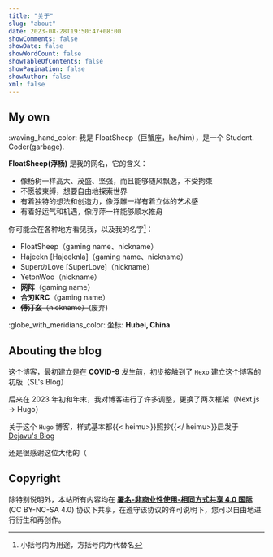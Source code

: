 ```yaml
---
title: "关于"
slug: "about"
date: 2023-08-28T19:50:47+08:00
showComments: false
showDate: false
showWordCount: false
showTableOfContents: false
showPagination: false
showAuthor: false
xml: false
---
```


<style>.emoji-object { display: inline-block; padding-left: 2px; padding-bottom: 2px; height: 37px; }</style>

## My own

<div >:waving_hand_color:  我是 FloatSheep（巨蟹座，he/him），是一个 <span class="typer" style="--i: 0;" data-text="Student.">Student.</span> <span class="typer" style="--i: 2;" data-text="Coder(garbage).">Coder(garbage).</span></div>

**FloatSheep(浮杨)** 是我的网名，它的含义：

* 像杨树一样高大、茂盛、坚强，而且能够随风飘逸，不受拘束
* 不愿被束缚，想要自由地探索世界
* 有着独特的想法和创造力，像浮雕一样有着立体的艺术感
* 有着好运气和机遇，像浮萍一样能够顺水推舟

你可能会在各种地方看见我，以及我的名字[^1]：

* FloatSheep（gaming name、nickname）
* Hajeekn [Hajeeknla]（gaming name、nickname）
* SuperのLove [SuperLove]（nickname）
* YetonWoo（nickname）
* **网阵**（gaming name）
* **合刃KRC**（gaming name）
* ~~**傅汀玄**（nickname）~~(废弃)

:globe_with_meridians_color: 坐标: **Hubei, China**

## Abouting the blog

这个博客，最初建立是在 **COVID-9** 发生前，初步接触到了 `Hexo` 建立这个博客的初版（SL's Blog）

后来在 2023 年初和年末，我对博客进行了许多调整，更换了两次框架（Next.js -> Hugo）

关于这个 `Hugo` 博客，样式基本都{{< heimu>}}照抄{{</ heimu>}}启发于 [Dejavu's Blog][1]

还是很感谢这位大佬的（

## Copyright

除特别说明外，本站所有内容均在 **[署名-非商业性使用-相同方式共享 4.0 国际](/copyright/)** (CC BY-NC-SA 4.0) 协议下共享，在遵守该协议的许可说明下，您可以自由地进行衍生和再创作。

[^1]: 小括号内为用途，方括号内为代替名

[1]: <https://blog.dejavu.moe>
